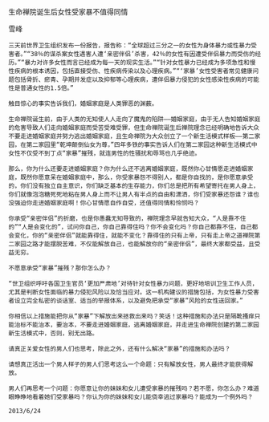 生命禅院诞生后女性受家暴不值得同情

雪峰


    三天前世界卫生组织发布一份报告，报告称：“全球超过三分之一的女性为身体暴力或性暴力受害者。”“38％的谋杀案女性遇害人遭‘亲密伴侣’杀害，42％的女性有因遭受伴侣暴力而受伤的经历。”“暴力对许多女性而言已经成为每一天的现实生活。”“针对女性暴力已经成为多项急性和慢性疾病的根本诱因，包括直接受伤、性疾病传染以及心理疾病。”“‘家暴’女性受害者常见健康问题包括骨折、瘀青、孕期并发症以及抑郁等心理疾病，遭伴侣暴力侵犯的女性感染性疾病的可能性是普通女性的1.5倍。”

    触目惊心的事实告诉我们，婚姻家庭是人类罪恶的渊薮。

    生命禅院诞生前，由于人类的无知使人人走向了魔鬼的陷阱——婚姻家庭，由于无人告知婚姻家庭的危害导致人们走向婚姻家庭而受苦受难受罪，但生命禅院诞生后禅院理念已经明确地告诉大众不要走进婚姻家庭并努力逃出婚姻家庭，且生命禅院为大众创立了一个新生活模式样板——第二家园，在第二家园里“乾坤颠倒仙女为尊，”四年多铁的事实告诉人们在第二家园这种新生活模式中女性不仅受不到丁点“家暴”摧残，就连男性的性骚扰和辱骂也几乎绝迹。

    那么，你为什么还要走进婚姻家庭？你为什么还不逃离婚姻家庭，既然你心甘情愿走进婚姻家庭，既然你愿意呆在婚姻家庭中，那么，你受家暴怨不得别人，都是你自找的，是你愿意承受的，你们没有独立自主意识，你们缺乏基本的生存能力，你们总是把所有希望寄托在男人身上，你们就像泡泡糖死死地粘在男人身上而不让男人有半点的自由和潇洒，你们受家暴还怨谁？谁也没强迫你走进婚姻家庭啊！你心甘情愿自作自受，还值得同情和怜悯吗？

    你承受“亲密伴侣”的折磨，也是你愚蠢无知导致的，禅院理念早就告知大众，“人是靠不住的”“人是会变化的”，试问你自己，你自己靠得住吗？你不会变化吗？你自己都靠不住，自己都会变化，你的“亲密伴侣”就能靠得住，就能不变化？靠得住的只有上帝，只有走上帝之道禅院第二家园之路才能摆脱苦难，不仅能解放自己，也能解放你的“亲密伴侣”，最终大家都受益，且受益无穷。

    不愿意承受“家暴”摧残？那你怎么办？

    “世卫组织呼吁各国卫生官员‘更加严肃地’对待针对女性暴力问题，更好地培训卫生工作人员，尤其是判断女性面临的暴力侵犯风险以及恰当应对。这一机构建议的措施包括，为女性暴力受害者设立完全私密的谈话室、适当的举报体系，以及避免把承受“家暴”风险的女性送回家。”

    你相信以上措施能把你从“家暴”下解放出来拯救出来吗？笑话！这种措施和办法只是隔靴搔痒只能治标不能治本，要治本，不要走进婚姻家庭，逃离婚姻家庭，并走进生命禅院创建的第二家园新生活模式中，否则，别无出路。

    请真正关爱女性的男人们也思考，除此之外，还有什么解决“家暴”的措施和办法吗？

    请想真正活出一个男人样子的男人们思考这么一个命题：只有解放女性，男人最终才能获得解放。

    男人们再思考一个问题：你愿意让你的妹妹和女儿遭受家暴的摧残吗？若不愿，你怎么办？难道眼睁睁地看着她们受家暴吗？你认为你的妹妹和女儿能侥幸逃过家暴吗？能成为一个例外吗？

    2013/6/24



